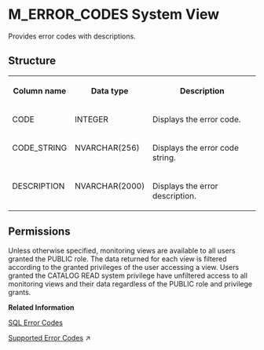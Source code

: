 <!-- loio20af1b5175191014bf239331bed9d39f -->

# M\_ERROR\_CODES System View

Provides error codes with descriptions.



<a name="loio20af1b5175191014bf239331bed9d39f___m__e_r_r_o_r__c_o_d_e_s_1struct_M_ERROR_CODES"/>

## Structure


<table>
<tr>
<th valign="top">

Column name

</th>
<th valign="top">

Data type

</th>
<th valign="top">

Description

</th>
</tr>
<tr>
<td valign="top">

CODE

</td>
<td valign="top">

INTEGER

</td>
<td valign="top">

Displays the error code.

</td>
</tr>
<tr>
<td valign="top">

CODE\_STRING

</td>
<td valign="top">

NVARCHAR\(256\)

</td>
<td valign="top">

Displays the error code string.

</td>
</tr>
<tr>
<td valign="top">

DESCRIPTION

</td>
<td valign="top">

NVARCHAR\(2000\)

</td>
<td valign="top">

Displays the error description.

</td>
</tr>
</table>



<a name="loio20af1b5175191014bf239331bed9d39f__section_mmg_5j3_wbc"/>

## Permissions

Unless otherwise specified, monitoring views are available to all users granted the PUBLIC role. The data returned for each view is filtered according to the granted privileges of the user accessing a view. Users granted the CATALOG READ system privilege have unfiltered access to all monitoring views and their data regardless of the PUBLIC role and privilege grants.

**Related Information**  


[SQL Error Codes](../../010-SQL-Reference/sql-error-codes-20a78d3.md "Each SAP HANA error has a numeric error code. The M_ERROR_CODES system view contains information about the error codes.")

[Supported Error Codes](https://help.sap.com/viewer/d1cb63c8dd8e4c35a0f18aef632687f0/2024_3_QRC/en-US/83686b04386e4c009f57418bccb7d9ee.html "The following is a list of the error codes supported by the exit handler.") :arrow_upper_right:

